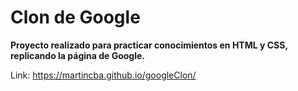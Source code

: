 # Clon de Google
**Proyecto realizado para practicar conocimientos en HTML y CSS,
replicando la página de Google.**

Link: https://martincba.github.io/googleClon/